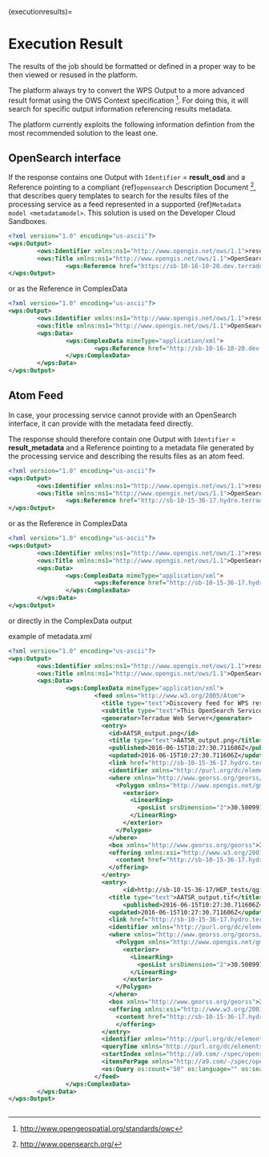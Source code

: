 (executionresults)=

# Execution Result

The results of the job should be formatted or defined in a proper way to be then viewed or resused in the platform.

The platform always try to convert the WPS Output to a more advanced result format using the OWS Context specification [^ogcowc]. For doing this, it will search for specific output information referencing results metadata.

The platform currently exploits the following information defintion from the most recommended solution to the least one.

## OpenSearch interface

If the response contains one Output with `Identifier` = **result_osd** and a Reference pointing to a compliant {ref}`opensearch` Description Document [^ogcos], that describes query templates to search for the results files of the processing service as a feed represented in a supported {ref}`Metadata model <metadatamodel>`. This solution is used on the Developer Cloud Sandboxes.

```xml
<?xml version="1.0" encoding="us-ascii"?>
<wps:Output>
        <ows:Identifier xmlns:ns1="http://www.opengis.net/ows/1.1">result_osd</ows:Identifier>
        <ows:Title xmlns:ns1="http://www.opengis.net/ows/1.1">OpenSearch Description to the Results</ows:Title>
                <wps:Reference href="https://sb-10-16-10-20.dev.terradue.int/sbws/wps/dcs-doris-ifg/0000023-160501000006641-oozie-oozi-W/results/description" mimeType="application/opensearchdescription+xml" />
</wps:Output>
```

or as the Reference in ComplexData

```xml
<?xml version="1.0" encoding="us-ascii"?>
<wps:Output>
        <ows:Identifier xmlns:ns1="http://www.opengis.net/ows/1.1">result_osd</ows:Identifier>
        <ows:Title xmlns:ns1="http://www.opengis.net/ows/1.1">OpenSearch Description to the Results</ows:Title>
        <wps:Data>
                <wps:ComplexData mimeType="application/xml">
                        <wps:Reference href="http://sb-10-16-10-20.dev.terradue.int/sbws/wps/dcs-doris-ifg/0000023-160501000006641-oozie-oozi-W/results/description" mimeType="application/opensearchdescription+xml" />
                </wps:ComplexData>
        </wps:Data>
</wps:Output>
```

## Atom Feed

In case, your processing service cannot provide with an OpenSearch interface, it can provide with the metadata feed directly.

The response should therefore contain one Output with `Identifier` = **result_metadata** and a Reference pointing to a metadata file generated by the processing service and describing the results files as an atom feed.

```xml
<?xml version="1.0" encoding="us-ascii"?>
<wps:Output>
        <ows:Identifier xmlns:ns1="http://www.opengis.net/ows/1.1">result_metadata</ows:Identifier>
        <ows:Title xmlns:ns1="http://www.opengis.net/ows/1.1">OpenSearch Description to the Results</ows:Title>
                <wps:Reference href="http://sb-10-15-36-17.hydro.terradue.int/wpsoutputs/metadata.xml" method="GET" mimeType="application/atom+xml" />
</wps:Output>
```

or as the Reference in ComplexData

```xml
<?xml version="1.0" encoding="us-ascii"?>
<wps:Output>
        <ows:Identifier xmlns:ns1="http://www.opengis.net/ows/1.1">result_metadata</ows:Identifier>
        <ows:Title xmlns:ns1="http://www.opengis.net/ows/1.1">OpenSearch Description to the Results</ows:Title>
        <wps:Data>
                <wps:ComplexData mimeType="application/xml">
                        <wps:Reference href="http://sb-10-15-36-17.hydro.terradue.int/wpsoutputs/metadata.xml" method="GET" mimeType="application/atom+xml" />
                </wps:ComplexData>
        </wps:Data>
</wps:Output>
```

or directly in the ComplexData output

example of metadata.xml

```xml
<?xml version="1.0" encoding="us-ascii"?>
<wps:Output>
        <ows:Identifier xmlns:ns1="http://www.opengis.net/ows/1.1">result_metadata</ows:Identifier>
        <ows:Title xmlns:ns1="http://www.opengis.net/ows/1.1">OpenSearch Description to the Results</ows:Title>
        <wps:Data>
                <wps:ComplexData mimeType="application/xml">
                        <feed xmlns="http://www.w3.org/2005/Atom">
                          <title type="text">Discovery feed for WPS result local data</title>
                          <subtitle type="text">This OpenSearch Service allows the discovery of the different items which are part of the localdata collection. This search service is in accordance with the OGC 10-032r3 specification.</subtitle>
                          <generator>Terradue Web Server</generator>
                          <entry>
                            <id>AATSR_output.png</id>
                            <title type="text">AATSR_output.png</title>
                            <published>2016-06-15T10:27:30.711606Z</published>
                            <updated>2016-06-15T10:27:30.711606Z</updated>
                            <link href="http://sb-10-15-36-17.hydro.terradue.int/wpsoutputs/AATSR_output.png?op=OPEN" rel="enclosure" type="application/octet-stream"/>
                            <identifier xmlns="http://purl.org/dc/elements/1.1/">AATSR_output.png</identifier>
                            <where xmlns="http://www.georss.org/georss/10" xmlns:xsd="http://www.w3.org/2001/XMLSchema" xmlns:xsi="http://www.w3.org/2001/XMLSchema-instance">
                              <Polygon xmlns="http://www.opengis.net/gml">
                                <exterior>
                                  <LinearRing>
                                    <posList srsDimension="2">30.5009918 0.9953687 30.5009918 -4.2681770 35.9339877 -4.2681770 35.9339877 0.9953687 30.5009918 0.9953687</posList>
                                  </LinearRing>
                                </exterior>
                              </Polygon>
                            </where>
                            <box xmlns="http://www.georss.org/georss">30.5009918 -4.2681770 35.9339877 0.9953687</box>
                            <offering xmlns:xsi="http://www.w3.org/2001/XMLSchema-instance" xmlns:xsd="http://www.w3.org/2001/XMLSchema" xmlns="http://www.opengis.net/owc/1.0" code="http://www.opengis.net/spec/owc-atom/1.0/req/png">
                              <content href="http://sb-10-15-36-17.hydro.terradue.int/wpsoutputs/AATSR_output.png?op=OPEN" type="image/png" />
                            </offering>
                          </entry>
                          <entry>
                                <id>http://sb-10-15-36-17/HEP_tests/qgis_outputs/AATSR_output.tif</id>
                            <title type="text">AATSR_output.tif</title>
                                <published>2016-06-15T10:27:30.711606Z</published>
                            <updated>2016-06-15T10:27:30.711606Z</updated>
                            <link href="http://sb-10-15-36-17.hydro.terradue.int/wpsoutputs/AATSR_output.tif?op=OPEN" rel="enclosure" type="application/octet-stream"/>
                            <identifier xmlns="http://purl.org/dc/elements/1.1/">AATSR_output.tif</identifier>
                            <where xmlns="http://www.georss.org/georss/10" xmlns:xsd="http://www.w3.org/2001/XMLSchema" xmlns:xsi="http://www.w3.org/2001/XMLSchema-instance">
                              <Polygon xmlns="http://www.opengis.net/gml">
                                <exterior>
                                  <LinearRing>
                                    <posList srsDimension="2">30.5009918 0.9953687 30.5009918 -4.2681770 35.9339877 -4.2681770 35.9339877 0.9953687 30.5009918 0.9953687</posList>
                                  </LinearRing>
                                </exterior>
                              </Polygon>
                            </where>
                            <box xmlns="http://www.georss.org/georss">30.5009918 -4.2681770 35.9339877 0.9953687</box>
                            <offering xmlns:xsi="http://www.w3.org/2001/XMLSchema-instance" xmlns:xsd="http://www.w3.org/2001/XMLSchema" xmlns="http://www.opengis.net/owc/1.0" code="http://www.opengis.net/spec/owc-atom/1.0/req/png">
                              <content href="http://sb-10-15-36-17.hydro.terradue.int/wpsoutputs/AATSR_output.tif?op=OPEN" type="image/tif" />
                              </offering>
                          </entry>
                          <identifier xmlns="http://purl.org/dc/elements/1.1/">localdata</identifier>
                          <queryTime xmlns="http://purl.org/dc/elements/1.1/">0.0002</queryTime>
                          <startIndex xmlns="http://a9.com/-/spec/opensearch/1.1/">1</startIndex>
                          <itemsPerPage xmlns="http://a9.com/-/spec/opensearch/1.1/">50</itemsPerPage>
                          <os:Query os:count="50" os:language="" os:searchTerms="" os:startIndex="" os:startPage="" xmlns:os="http://a9.com/-/spec/opensearch/1.1/" xmlns:param="http://a9.com/-/spec/opensearch/extensions/parameters/1.0/"/>
                        </feed>
                </wps:ComplexData>
        </wps:Data>
</wps:Output>
```

```{rubric} Footnotes
```

[^ogcowc]: <http://www.opengeospatial.org/standards/owc>

[^ogcos]: <http://www.opensearch.org/>
